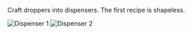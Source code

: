 Craft droppers into dispensers. The first recipe is shapeless.

![Dispenser 1](https://github.com/VanillaChai/chocolate-tweaks/blob/main/Dropper%20to%20Dispenser/Dispenser%201.png)
![Dispenser 2](https://github.com/VanillaChai/chocolate-tweaks/blob/main/Dropper%20to%20Dispenser/Dispenser%202.png)
